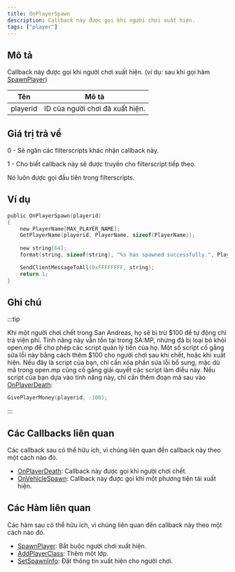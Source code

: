 ```yaml
---
title: OnPlayerSpawn
description: Callback này được gọi khi người chơi xuất hiện.
tags: ["player"]
---
```


## Mô tả

Callback này được gọi khi người chơi xuất hiện. (ví dụ: sau khi gọi hàm [SpawnPlayer](../functions/SpawnPlayer))

| Tên      | Mô tả                                |
| -------- | ------------------------------------ |
| playerid | ID của người chơi đã xuất hiện.      |

## Giá trị trả về

0 - Sẽ ngăn các filterscripts khác nhận callback này.

1 - Cho biết callback này sẽ được truyền cho filterscript tiếp theo.

Nó luôn được gọi đầu tiên trong filterscripts.

## Ví dụ

```c
public OnPlayerSpawn(playerid)
{
    new PlayerName[MAX_PLAYER_NAME];
    GetPlayerName(playerid, PlayerName, sizeof(PlayerName));
    
    new string[64];
    format(string, sizeof(string), "%s has spawned successfully.", PlayerName);

    SendClientMessageToAll(0xFFFFFFFF, string);
    return 1;
}
```

## Ghi chú

:::tip

Khi một người chơi chết trong San Andreas, họ sẽ bị trừ $100 để tự động chi trả viện phí. Tính năng này vẫn tồn tại trong SA:MP, nhưng đã bị loại bỏ khỏi open.mp để cho phép các script quản lý tiền của họ. Một số script cố gắng sửa lỗi này bằng cách thêm $100 cho người chơi sau khi chết, hoặc khi xuất hiện. Nếu đây là script của bạn, chỉ cần xóa phần sửa lỗi bổ sung, mặc dù mã trong open.mp cũng cố gắng giải quyết các script làm điều này. Nếu script của bạn dựa vào tính năng này, chỉ cần thêm đoạn mã sau vào [OnPlayerDeath](OnPlayerDeath):

```c
GivePlayerMoney(playerid, -100);
```

:::

## Các Callbacks liên quan

Các callback sau có thể hữu ích, vì chúng liên quan đến callback này theo một cách nào đó. 

- [OnPlayerDeath](OnPlayerDeath): Callback này được gọi khi người chơi chết. 
- [OnVehicleSpawn](OnVehicleSpawn): Callback này được gọi khi một phương tiện tái xuất hiện. 

## Các Hàm liên quan

Các hàm sau có thể hữu ích, vì chúng liên quan đến callback này theo một cách nào đó. 

- [SpawnPlayer](../functions/SpawnPlayer): Bắt buộc người chơi xuất hiện.
- [AddPlayerClass](../functions/AddPlayerClass): Thêm một lớp.
- [SetSpawnInfo](../functions/SetSpawnInfo): Đặt thông tin xuất hiện cho người chơi.